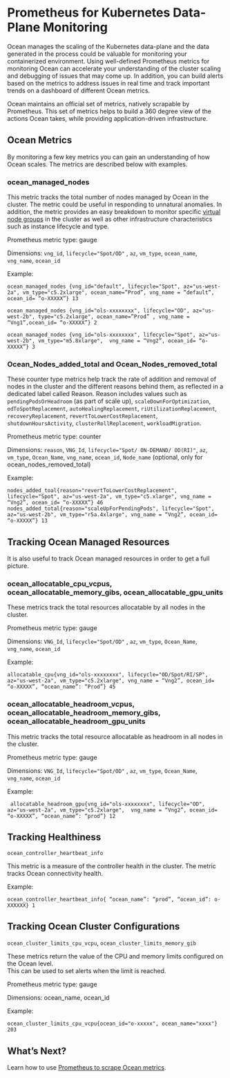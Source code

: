 # Prometheus for Kubernetes Data-Plane Monitoring

Ocean manages the scaling of the Kubernetes data-plane and the data generated  in the process could be valuable for monitoring your containerized environment.  Using well-defined Prometheus metrics for monitoring Ocean can accelerate your understanding of the cluster scaling and debugging of issues that may come up. In addition, you can build alerts based on the metrics to address issues in real time and track important trends on a dashboard of different Ocean metrics.  

Ocean maintains an official set of metrics, natively scrapable by Prometheus. This set of metrics helps to build a 360 degree view of the actions Ocean takes, while providing application-driven infrastructure.

## Ocean Metrics

By monitoring a few key metrics you can gain an understanding of how Ocean scales. The metrics are described below with examples.

### ocean_managed_nodes

This metric tracks the total number of nodes managed by Ocean in the cluster. The metric could be useful in responding to unnatural anomalies. In addition, the metric provides an easy breakdown to monitor specific [virtual node groups](ocean/features/vngs/) in the cluster as well as other infrastructure characteristics such as instance lifecycle and type.

Prometheus metric type: gauge

Dimensions: `vng_id`, `lifecycle="Spot/OD"` , `az`, `vm_type`, `ocean_name`, `vng_name`, `ocean_id`

Example:  
```
ocean_managed_nodes {vng_id="default", lifecycle="Spot", az="us-west-2a", vm_type="c5.2xlarge", ocean_name=”Prod”, vng_name = “default”, ocean_id= “o-XXXXX”} 13

ocean_managed_nodes {vng_id="ols-xxxxxxxx", lifecycle="OD", az="us-west-2b", type="c5.2xlarge", ocean_name=”Prod” , vng_name = “Vng1”,ocean_id= “o-XXXXX”} 2

ocean_managed_nodes {vng_id="ols-xxxxxxxx", lifecycle="Spot", az="us-west-2b", vm_type="m5.8xlarge",  vng_name = “Vng2”, ocean_id= “o-XXXXX”} 3
```

### Ocean_Nodes_added_total and Ocean_Nodes_removed_total

These counter type metrics help track the rate of addition and removal of nodes in the cluster and the different reasons behind them, as reflected in a dedicated label called Reason.  Reason includes values such as `pendingPodsOrHeadroom` (as part of scale up), `scaleDownForOptimization`, `odToSpotReplacement`, `autoHealingReplacement`, `riUtilizationReplacement`, `recoveryReplacement`, `revertToLowerCostReplacement`, `shutdownHoursActivity`, `clusterRollReplacement`, `workloadMigration`.

Prometheus metric type: counter

Dimensions: `reason`, `VNG_Id`, `lifecycle="Spot/ ON-DEMAND/ OD(RI)"`, `az`, `vm_type`, `Ocean_Name`, `vng_name`, `ocean_id`, `Node_name` (optional, only for ocean_nodes_removed_total)

Example:
```
nodes_added_toal{reason="revertToLowerCostReplacement", lifecycle="Spot", az="us-west-2a", vm_type="c5.xlarge", vng_name = “Vng2”, ocean_id= “o-XXXXX”} 46
nodes_added_total{reason="scaleUpForPendingPods", lifecycle="Spot", az="us-west-2b", vm_type="r5a.4xlarge", vng_name = “Vng2”, ocean_id= “o-XXXXX”} 13
```

## Tracking Ocean Managed Resources

It is also useful to track Ocean managed resources in order to get a full picture.

### ocean_allocatable_cpu_vcpus, ocean_allocatable_memory_gibs, ocean_allocatable_gpu_units

These metrics track the total resources allocatable by all nodes in the cluster.

Prometheus metric type: gauge

Dimensions: `VNG_Id`, `lifecycle="Spot/OD"` , `az`, `vm_type`, `Ocean_Name`, `vng_name`, `ocean_id`

Example:
```
allocatable_cpu{vng_id="ols-xxxxxxxx", lifecycle="OD/Spot/RI/SP", az="us-west-2a", vm_type="c5.2xlarge", vng_name = “Vng2”, ocean_id= “o-XXXXX”, “ocean_name”: “Prod”} 45
```

### ocean_allocatable_headroom_vcpus, ocean_allocatable_headroom_memory_gibs, ocean_allocatable_headroom_gpu_units

This metric tracks the total resource allocatable as headroom in all nodes in the cluster.

Prometheus metric type: gauge

Dimensions: `VNG_Id`, `lifecycle="Spot/OD"` , `az`, `vm_type`, `Ocean_Name`, `vng_name`, `ocean_id`

Example:  
```
 allocatable_headroom_gpu{vng_id="ols-xxxxxxxx", lifecycle="OD", az="us-west-2a", vm_type="c5.2xlarge",  vng_name = “Vng2”, ocean_id= “o-XXXXX”, “ocean_name”: “prod”} 12
 ```

## Tracking Healthiness

 `ocean_controller_heartbeat_info`

This metric is a measure of the controller health in the cluster. The metric tracks Ocean connectivity health.

Example:  
```
ocean_controller_heartbeat_info{ “ocean_name”: “prod”, “ocean_id”: o-XXXXXX} 1
```

## Tracking Ocean Cluster Configurations

`ocean_cluster_limits_cpu_vcpu`, `ocean_cluster_limits_memory_gib`  

These metrics return the value of the CPU and memory limits configured on the Ocean level.  
This can be used to set alerts when the limit is reached.

Prometheus metric type: gauge  

Dimensions: ocean_name, ocean_id

Example:
```
ocean_cluster_limits_cpu_vcpu{ocean_id="o-xxxxx", ocean_name="xxxx"} 203
```

## What’s Next?

Learn how to use [Prometheus to scrape Ocean metrics](ocean/tools-and-integrations/prometheus/scrape).
